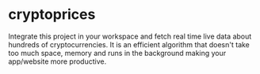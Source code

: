 # cryptoprices

Integrate this project in your workspace and fetch real time live data about hundreds of cryptocurrencies. It is an efficient algorithm that doesn't take too much space, memory and runs in the background making your app/website more productive.
